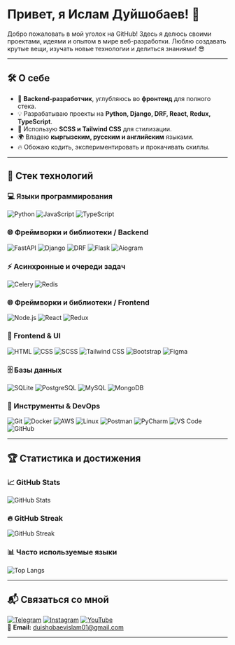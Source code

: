 <h1 align="left">Привет, я Ислам Дуйшобаев! 🚀</h1>
<p align="left">
  Добро пожаловать в мой уголок на GitHub! Здесь я делюсь своими проектами, идеями и опытом в мире веб-разработки.  
  Люблю создавать крутые вещи, изучать новые технологии и делиться знаниями! 😎  
</p>

---

## 🛠️ О себе
- 🎯 **Backend-разработчик**, углубляюсь во **фронтенд** для полного стека.
- 💡 Разрабатываю проекты на **Python, Django, DRF, React, Redux, TypeScript**.
- 🎨 Использую **SCSS и Tailwind CSS** для стилизации.
- 🌍 Владею **кыргызским, русским и английским** языками.
- 🔥 Обожаю кодить, экспериментировать и прокачивать скиллы.

---

## 🚀 Стек технологий

### 💻 Языки программирования
![Python](https://img.shields.io/badge/-Python-3776AB?style=flat&logo=python&logoColor=white)
![JavaScript](https://img.shields.io/badge/-JavaScript-F7DF1E?style=flat&logo=javascript&logoColor=black)
![TypeScript](https://img.shields.io/badge/-TypeScript-3178C6?style=flat&logo=typescript&logoColor=white)


### 🌐 Фреймворки и библиотеки / Backend
![FastAPI](https://img.shields.io/badge/-FastAPI-009688?style=flat&logo=fastapi&logoColor=white)
![Django](https://img.shields.io/badge/-Django-092E20?style=flat&logo=django&logoColor=white)
![DRF](https://img.shields.io/badge/-DRF-ff1709?style=flat&logo=django&logoColor=white)
![Flask](https://img.shields.io/badge/-Flask-000000?style=flat&logo=flask&logoColor=white)
![Aiogram](https://img.shields.io/badge/-Aiogram-2CA5E0?style=flat&logo=telegram&logoColor=white)

### ⚡ Асинхронные и очереди задач
![Celery](https://img.shields.io/badge/-Celery-FF6600?style=flat&logo=celery&logoColor=white)
![Redis](https://img.shields.io/badge/-Redis-DC382D?style=flat&logo=redis&logoColor=white)

### 🌐 Фреймворки и библиотеки / Frontend
![Node.js](https://img.shields.io/badge/-Node.js-339933?style=flat&logo=node.js&logoColor=white)
![React](https://img.shields.io/badge/-React-61DAFB?style=flat&logo=react&logoColor=black)
![Redux](https://img.shields.io/badge/-Redux-764ABC?style=flat&logo=redux&logoColor=white)

### 🎨 Frontend & UI
![HTML](https://img.shields.io/badge/-HTML5-E34F26?style=flat&logo=html5&logoColor=white)
![CSS](https://img.shields.io/badge/-CSS3-1572B6?style=flat&logo=css3&logoColor=white)
![SCSS](https://img.shields.io/badge/-SCSS-CC6699?style=flat&logo=sass&logoColor=white)
![Tailwind CSS](https://img.shields.io/badge/-Tailwind%20CSS-38B2AC?style=flat&logo=tailwind-css&logoColor=white)
![Bootstrap](https://img.shields.io/badge/-Bootstrap-7952B3?style=flat&logo=bootstrap&logoColor=white)
![Figma](https://img.shields.io/badge/-Figma-F24E1E?style=flat&logo=figma&logoColor=white)

### 🗄️ Базы данных
![SQLite](https://img.shields.io/badge/-SQLite-003B57?style=flat&logo=sqlite&logoColor=white)
![PostgreSQL](https://img.shields.io/badge/-PostgreSQL-336791?style=flat&logo=postgresql&logoColor=white)
![MySQL](https://img.shields.io/badge/-MySQL-4479A1?style=flat&logo=mysql&logoColor=white)
![MongoDB](https://img.shields.io/badge/-MongoDB-47A248?style=flat&logo=mongodb&logoColor=white)

### 🔧 Инструменты & DevOps
![Git](https://img.shields.io/badge/-Git-F05032?style=flat&logo=git&logoColor=white)
![Docker](https://img.shields.io/badge/-Docker-2496ED?style=flat&logo=docker&logoColor=white)
![AWS](https://img.shields.io/badge/-AWS-232F3E?style=flat&logo=amazon-aws&logoColor=white)
![Linux](https://img.shields.io/badge/-Linux-FCC624?style=flat&logo=linux&logoColor=black)
![Postman](https://img.shields.io/badge/-Postman-FF6C37?style=flat&logo=postman&logoColor=white)
![PyCharm](https://img.shields.io/badge/-PyCharm-000000?style=flat&logo=pycharm&logoColor=white)
![VS Code](https://img.shields.io/badge/-VSCode-0078D4?style=flat&logo=visualstudiocode&logoColor=white)
![GitHub](https://img.shields.io/badge/-GitHub-181717?style=flat&logo=github&logoColor=white)

---


## 🏆 Статистика и достижения


### 📈 **GitHub Stats**
![GitHub Stats](https://github-readme-stats.vercel.app/api?username=Islam0122&show_icons=true&count_private=true&theme=tokyonight)

### 🔥 GitHub Streak
![GitHub Streak](https://git-hub-streak-stats.vercel.app/?user=islam0122)

### 📊 **Часто используемые языки**
![Top Langs](https://github-readme-stats.vercel.app/api/top-langs/?username=Islam0122&langs_count=10&theme=tokyonight)

---

## 📬 Связаться со мной
[![Telegram](https://img.shields.io/badge/-Telegram-090909?style=for-the-badge&logo=telegram&logoColor=27A0D9)](https://t.me/duishobaevislam01)
[![Instagram](https://img.shields.io/badge/-Instagram-090909?style=for-the-badge&logo=instagram&logoColor=B4068E)](https://www.instagram.com/duishobaevislam01/)
[![YouTube](https://img.shields.io/badge/-YouTube-090909?style=for-the-badge&logo=YouTube&logoColor=FF0000)](https://www.youtube.com/@duishobaevIslam)  
📧 **Email:** [duishobaevislam01@gmail.com](mailto:duishobaevislam01@gmail.com)

---
